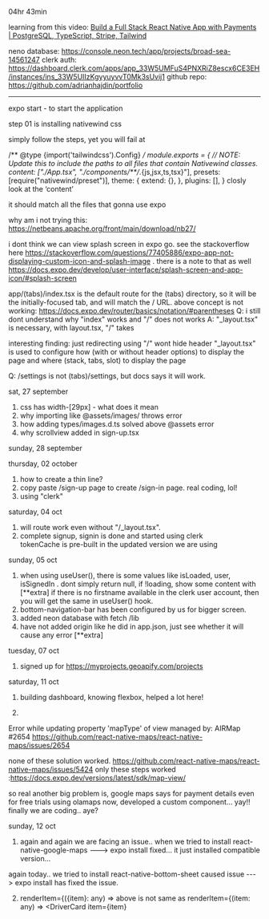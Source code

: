 
04hr 43min

learning from this video: [Build a Full Stack React Native App with Payments | PostgreSQL, TypeScript, Stripe, Tailwind ](https://www.youtube.com/watch?v=kmy_YNhl0mw&list=PL6QREj8te1P54rZQx5AWWtFyf1hlznFjL&index=1)

neno database: https://console.neon.tech/app/projects/broad-sea-14561247
clerk auth: https://dashboard.clerk.com/apps/app_33W5UMFuS4PNXRiZ8escx6CE3EH/instances/ins_33W5UIIzKgyyuyvvT0Mk3sUvij1
github repo: https://github.com/adrianhajdin/portfolio 

-----

expo start - to start the application

step 01 is installing nativewind css

simply follow the steps, yet you will fail at 



/** @type {import('tailwindcss').Config} */
module.exports = {
  // NOTE: Update this to include the paths to all files that contain Nativewind classes.
  content: ["./App.tsx", "./components/**/*.{js,jsx,ts,tsx}"],
  presets: [require("nativewind/preset")],
  theme: {
    extend: {},
  },
  plugins: [],
}
closly look at the ‘content’ 

it should match all the files that gonna use expo

 why am i not trying this: https://netbeans.apache.org/front/main/download/nb27/


i dont think we can view splash screen in expo go. see the stackoverflow here https://stackoverflow.com/questions/77405886/expo-app-not-displaying-custom-icon-and-splash-image . there is a note to that as well https://docs.expo.dev/develop/user-interface/splash-screen-and-app-icon/#splash-screen 


app/(tabs)/index.tsx is the default route for the (tabs) directory, so it will be the initially-focused tab, and will match the / URL.
above concept is not working: https://docs.expo.dev/router/basics/notation/#parentheses
Q: i still dont understand why "index" works and "/" does not works
A: "_layout.tsx" is necessary, with layout.tsx, "/" takes 

interesting finding: just redirecting using "/" wont hide header
"_layout.tsx" is used to configure how (with or without header options) to display the page and where (stack, tabs, slot) to display the page

Q: /settings is not (tabs)/settings, but docs says it will work.


sat, 27 september
1. css has width-[29px] - what does it mean
2. why importing like @assets/images/<something> throws error
3. how adding types/images.d.ts solved above @assets error
4. why scrollview added in sign-up.tsx

sunday, 28 september


thursday, 02 october
1. how to create a thin line?
  <View className="flex-1 h-[1px] bg-general-100"></View>
2. copy paste /sign-up page to create /sign-in page. real coding, lol!
3. using "clerk"


saturday, 04 oct
1. will route work even without "/_layout.tsx".
2. complete signup, signin is done and started using clerk  
tokenCache is pre-built in the updated version we are using

sunday, 05 oct
1. when using useUser(), there is some values like  isLoaded, user, isSignedIn .
dont simply return null, if !loading, show some content with <safeareaview> [**extra]
if there is no firstname available in the clerk user account, then you will get the same in useUser() hook.
2. bottom-navigation-bar has been configured by us for bigger screen.
3. added neon database with fetch /lib
4. have not added origin like he did in app.json, just see whether it will cause any error [**extra]


tuesday, 07 oct
1. signed up for https://myprojects.geoapify.com/projects


saturday, 11 oct 
1. building dashboard, knowing flexbox, helped a lot here!

2. 
Error while updating property 'mapType' of view managed by: AIRMap
#2654
https://github.com/react-native-maps/react-native-maps/issues/2654

none of these solution worked. https://github.com/react-native-maps/react-native-maps/issues/5424
only these steps worked :https://docs.expo.dev/versions/latest/sdk/map-view/


so real another big problem is, google maps says for payment details even for free trials
using olamaps now, developed a custom component... yay!! finally we are coding.. aye?


sunday, 12 oct 

1. again and again we are facing an issue..
when we tried to install react-native-google-maps ---> expo install <npm-module> fixed... it just installed compatible version...


again today.. we tried to install react-native-bottom-sheet caused issue ---> expo install <npm-module> has fixed the issue.

2. renderItem={({item}: any) => <DriverCard item={item} />
above is not same as 
renderItem={(item: any) => <DriverCard item={item}

